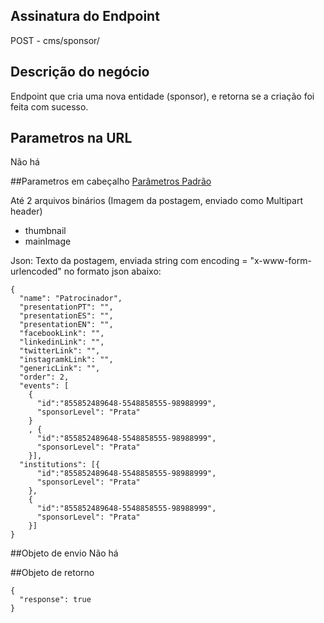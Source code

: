 ## Assinatura do Endpoint

POST - cms/sponsor/

## Descrição do negócio
Endpoint que cria uma nova entidade (sponsor), e retorna se a criação foi feita com sucesso.

## Parametros na URL
Não há

##Parametros em cabeçalho
[Parâmetros Padrão](/API-\(Endpoints\)/Parâmetros-Padrão)

Até 2 arquivos binários (Imagem da postagem, enviado como Multipart header)

- thumbnail
- mainImage

Json: Texto da postagem, enviada string com encoding = "x-www-form-urlencoded" no formato json abaixo:

```
{
  "name": "Patrocinador",
  "presentationPT": "",
  "presentationES": "",
  "presentationEN": "",
  "facebookLink": "",
  "linkedinLink": "",
  "twitterLink": "",
  "instagramkLink": "",
  "genericLink": "",
  "order": 2,
  "events": [
    {
      "id":"855852489648-5548858555-98988999",
      "sponsorLevel": "Prata"
    }
    , {
      "id":"855852489648-5548858555-98988999",
      "sponsorLevel": "Prata"
    }],
  "institutions": [{
      "id":"855852489648-5548858555-98988999",
      "sponsorLevel": "Prata"
    },
    {
      "id":"855852489648-5548858555-98988999",
      "sponsorLevel": "Prata"
    }]
}
```


##Objeto de envio
Não há

##Objeto de retorno

```
{
  "response": true
}
```